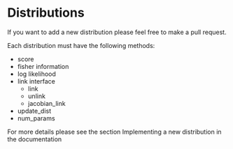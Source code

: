# Distributions 

If you want to add a new distribution please feel free to make a pull request.

Each distribution must have the following methods:
* score
* fisher information
* log likelihood
* link interface
    * link
    * unlink
    * jacobian_link
* update_dist
* num_params

For more details please see the section Implementing a new distribution in the documentation
<!-- TODO add link to the section -->